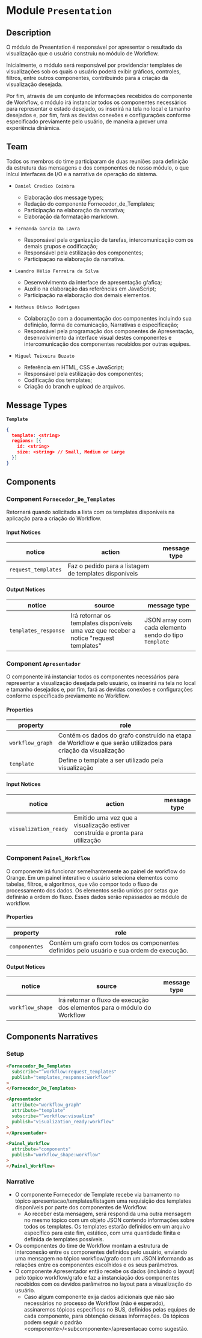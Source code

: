 # Module `Presentation`

## Description

O módulo de Presentation é responsável por apresentar o resultado da
visualização que o usuário construiu no módulo de Workflow.

Inicialmente, o módulo será responsável por providenciar templates de
visualizações sob os quais o usuário poderá exibir gráficos, controles,
filtros, entre outros componentes, contribuindo para a criação da visualização
desejada.

Por fim, através de um conjunto de informações recebidos do componente de
Workflow, o módulo irá instanciar todos os componentes necessários para
representar o estado desejado, os inserirá na tela no local e tamanho desejados
e, por fim, fará as devidas conexões e configurações conforme especificado
previamente pelo usuário, de maneira a prover uma experiência dinâmica.

## Team

Todos os membros do time participaram de duas reuniões para definição da
estrutura das mensagens e dos componentes de nosso módulo, o que inlcui
interfaces de I/O e a narrativa de operação do sistema.

- `Daniel Credico Coimbra`

  - Elaboração dos message types;
  - Redação do componente Fornecedor_de_Templates;
  - Participação na elaboração da narrativa;
  - Elaboração da formatação markdown.

- `Fernanda Garcia Da Lavra`

  - Responsável pela organização de tarefas, intercomunicação com os demais
    grupos e codificação;
  - Responsável pela estilização dos componentes;
  - Participaçao na elaboração da narrativa.

- `Leandro Hélio Ferreira da Silva`

  - Desenvolvimento da interface de apresentação gŕafica;
  - Auxílio na elaboração das referências em JavaScript;
  - Participação na elaboração dos demais elementos.

- `Matheus Otávio Rodrigues`

  - Colaboração com a documentação dos componentes incluindo sua definição,
    forma de comunicação, Narrativas e especificação;
  - Responsável pela programação dos componentes de Apresentação,
    desenvolvimento da interface visual destes componentes e intercomunicação dos
    componentes recebidos por outras equipes.

- `Miguel Teixeira Buzato`
  - Referência em HTML, CSS e JavaScript;
  - Responsável pela estilização dos componentes;
  - Codificação dos templates;
  - Criação do branch e upload de arquivos.

## Message Types

**`Template`**

```json
{
  template: <string>
  regions: [{
    id: <string>
    size: <string> // Small, Medium or Large
  }]
}
```

## Components

### Component `Fornecedor_De_Templates`

Retornará quando solicitado a lista com os templates disponíveis na aplicação para a criação do Workflow.

#### Input Notices

| notice              | action                                                | message type |
| ------------------- | ----------------------------------------------------- | ------------ |
| `request_templates` | Faz o pedido para a listagem de templates disponíveis |

#### Output Notices

| notice               | source                                                                                 | message type                                          |
| -------------------- | -------------------------------------------------------------------------------------- | ----------------------------------------------------- |
| `templates_response` | Irá retornar os templates disponíveis uma vez que receber a notice "request templates" | JSON array com cada elemento sendo do tipo `Template` |

### Component `Apresentador`

O componente irá instanciar todos os componentes necessários para representar a visualização desejada pelo usuário, os inserirá na tela no local e tamanho desejados e, por fim, fará as devidas conexões e configurações conforme especificado previamente no Workflow.

#### Properties

| property         | role                                                                                                         |
| ---------------- | ------------------------------------------------------------------------------------------------------------ |
| `workflow_graph` | Contém os dados do grafo construído na etapa de Workflow e que serão utilizados para criação da visualização |
| `template`       | Define o template a ser utilizado pela visualização                                                          |

#### Input Notices

| notice                | action                                                                         | message type |
| --------------------- | ------------------------------------------------------------------------------ | ------------ |
| `visualization_ready` | Emitido uma vez que a visualização estiver construída e pronta para utilização |

### Component `Painel_Workflow`

O componente irá funcionar semelhantemente ao painel de workflow do Orange. Em um painel interativo o usuário seleciona elementos como tabelas, filtros, e algoritmos, que vão compor todo o fluxo de processamento dos dados. Os elementos serão unidos por setas que definirão a ordem do fluxo. Esses dados serão repassados ao módulo de workflow.

#### Properties

| property         | role                                                                                                         |
| ---------------- | ------------------------------------------------------------------------------------------------------------ |
| `componentes` | Contém um grafo com todos os componentes definidos pelo usuário e sua ordem de execução.|                                                        |

#### Output Notices

| notice               | source                                                                                 | message type                                          |
| -------------------- | -------------------------------------------------------------------------------------- | ----------------------------------------------------- |
| `workflow_shape` | Irá retornar o fluxo de execução dos elementos para o módulo do Workflow | |

## Components Narratives

### Setup

```html
<Fornecedor_De_Templates
  subscribe="”workflow:request_templates"
  publish="templates_response:workflow"
>
</Fornecedor_De_Templates>

<Apresentador
  attribute="workflow_graph"
  attribute="template"
  subscribe="”workflow:visualize"
  publish="visualization_ready:workflow"
>
</Apresentador>

<Painel_Workflow
  attribute="components"
  publish="workflow_shape:workflow"
>
</Painel_Workflow>
```

### Narrative

- O componente Fornecedor de Template recebe via barramento no tópico
  apresentacao/templates/listagem uma requisição dos templates disponíveis por
  parte dos componentes de Workflow.
  - Ao receber esta mensagem, será respondida uma outra mensagem no mesmo
    tópico com um objeto JSON contendo informações sobre todos os templates. Os
    templates estarão definidos em um arquivo específico para este fim, estático,
    com uma quantidade finita e definida de templates possíveis.
- Os componentes do time de Workflow montam a estrutura de interconexão entre
  os componentes definidos pelo usuário, enviando uma mensagem no tópico
  workflow/grafo com um JSON informando as relações entre os componentes
  escolhidos e os seus parâmetros.
- O componente Apresentador então recebe os dados (incluindo o layout) pelo
  tópico workflow/grafo e faz a instanciação dos componentes recebidos com os
  devidos parâmetros no layout para a visualização do usuário.
  - Caso algum componente exija dados adicionais que não são necessários no
    processo de Workflow (não é esperado), assinaremos tópicos específicos no
    BUS, definidos pelas equipes de cada componente, para obtenção dessas
    informações. Os tópicos podem seguir o padrão
    \<componente\>/\<subcomponente\>/apresentacao como sugestão.
